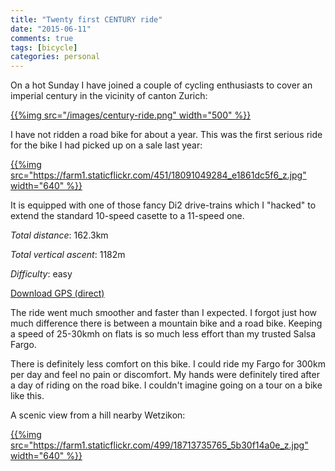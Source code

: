 ```yaml
---
title: "Twenty first CENTURY ride"
date: "2015-06-11"
comments: true
tags: [bicycle]
categories: personal
---
```


On a hot Sunday I have joined a couple of cycling enthusiasts to cover an imperial century in the vicinity of canton Zurich:

[{{%img src="/images/century-ride.png" width="500" %}}](/images/century-ride.png)
<!--more-->

I have not ridden a road bike for about a year. This was the first serious ride for the bike I had picked up on a sale last year:

[{{%img src="https://farm1.staticflickr.com/451/18091049284_e1861dc5f6_z.jpg" width="640" %}}](https://www.flickr.com/photos/tentaclephotos/18091049284)

It is equipped with one of those fancy Di2 drive-trains which I "hacked" to extend the standard 10-speed casette to a 11-speed one.

*Total distance*: 162.3km

*Total vertical ascent*: 1182m

*Difficulty*: easy

[Download GPS (direct)](/files/century-ride.gpx)

The ride went much smoother and faster than I expected. I forgot just how much difference there is between a mountain bike and a road bike. Keeping a speed of 25-30kmh on flats is so much less effort than my trusted Salsa Fargo.

There is definitely less comfort on this bike. I could ride my Fargo for 300km per day and feel no pain or discomfort. My hands were definitely tired after a day of riding on the road bike. I couldn't imagine going on a tour on a bike like this.

A scenic view from a hill nearby Wetzikon:

[{{%img src="https://farm1.staticflickr.com/499/18713735765_5b30f14a0e_z.jpg" width="640" %}}](https://www.flickr.com/photos/tentaclephotos/18713735765)